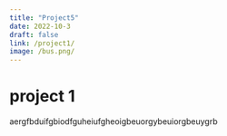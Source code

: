 ```yaml
---
title: "Project5"
date: 2022-10-3
draft: false
link: /project1/
image: /bus.png/
---
```


# project 1

aergfbduifgbiodfguheiufgheoigbeuorgybeuiorgbeuygrb